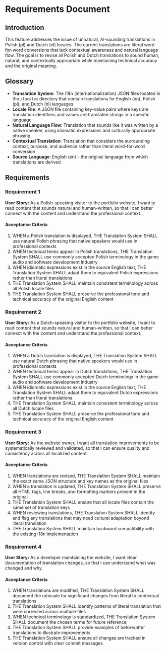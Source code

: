 # Requirements Document

## Introduction

This feature addresses the issue of unnatural, AI-sounding translations in Polish (pl) and Dutch (nl) locales. The current translations are literal word-for-word conversions that lack contextual awareness and natural language flow. The goal is to revise all Polish and Dutch translations to sound human, natural, and contextually appropriate while maintaining technical accuracy and the original meaning.

## Glossary

- **Translation System**: The i18n (internationalization) JSON files located in the `/locales` directory that contain translations for English (en), Polish (pl), and Dutch (nl) languages
- **Locale File**: A JSON file containing key-value pairs where keys are translation identifiers and values are translated strings in a specific language
- **Natural Language Flow**: Translation that sounds like it was written by a native speaker, using idiomatic expressions and culturally appropriate phrasing
- **Contextual Translation**: Translation that considers the surrounding context, purpose, and audience rather than literal word-for-word conversion
- **Source Language**: English (en) - the original language from which translations are derived

## Requirements

### Requirement 1

**User Story:** As a Polish-speaking visitor to the portfolio website, I want to read content that sounds natural and human-written, so that I can better connect with the content and understand the professional context.

#### Acceptance Criteria

1. WHEN a Polish translation is displayed, THE Translation System SHALL use natural Polish phrasing that native speakers would use in professional contexts
2. WHEN technical terms appear in Polish translations, THE Translation System SHALL use commonly accepted Polish terminology in the game audio and software development industry
3. WHEN idiomatic expressions exist in the source English text, THE Translation System SHALL adapt them to equivalent Polish expressions rather than literal translations
4. THE Translation System SHALL maintain consistent terminology across all Polish locale files
5. THE Translation System SHALL preserve the professional tone and technical accuracy of the original English content

### Requirement 2

**User Story:** As a Dutch-speaking visitor to the portfolio website, I want to read content that sounds natural and human-written, so that I can better connect with the content and understand the professional context.

#### Acceptance Criteria

1. WHEN a Dutch translation is displayed, THE Translation System SHALL use natural Dutch phrasing that native speakers would use in professional contexts
2. WHEN technical terms appear in Dutch translations, THE Translation System SHALL use commonly accepted Dutch terminology in the game audio and software development industry
3. WHEN idiomatic expressions exist in the source English text, THE Translation System SHALL adapt them to equivalent Dutch expressions rather than literal translations
4. THE Translation System SHALL maintain consistent terminology across all Dutch locale files
5. THE Translation System SHALL preserve the professional tone and technical accuracy of the original English content

### Requirement 3

**User Story:** As the website owner, I want all translation improvements to be systematically reviewed and validated, so that I can ensure quality and consistency across all localized content.

#### Acceptance Criteria

1. WHEN translations are revised, THE Translation System SHALL maintain the exact same JSON structure and key names as the original files
2. WHEN a translation is updated, THE Translation System SHALL preserve all HTML tags, line breaks, and formatting markers present in the original
3. THE Translation System SHALL ensure that all locale files contain the same set of translation keys
4. WHEN reviewing translations, THE Translation System SHALL identify and flag any translations that may need cultural adaptation beyond literal translation
5. THE Translation System SHALL maintain backward compatibility with the existing i18n implementation

### Requirement 4

**User Story:** As a developer maintaining the website, I want clear documentation of translation changes, so that I can understand what was changed and why.

#### Acceptance Criteria

1. WHEN translations are modified, THE Translation System SHALL document the rationale for significant changes from literal to contextual translations
2. THE Translation System SHALL identify patterns of literal translation that were corrected across multiple files
3. WHEN technical terminology is standardized, THE Translation System SHALL document the chosen terms for future reference
4. THE Translation System SHALL provide examples of before/after translations to illustrate improvements
5. THE Translation System SHALL ensure all changes are tracked in version control with clear commit messages
